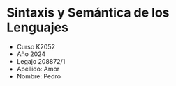 # Sintaxis y Semántica de los Lenguajes
- Curso K2052
- Año 2024
- Legajo 208872/1
- Apellido: Amor
- Nombre: Pedro
